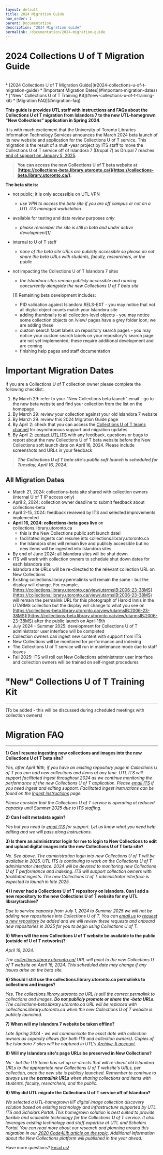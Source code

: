 ```yaml
---
layout: default
title: 2024 Migration Guide
nav_order: 1
parent: Documentation
description: "2024 Migration Guide"
permalink: /documentation/2024-migration-guide
---
```


# 2024 Collections U of T Migration Guide

<br/>  
* [2024 Collections U of T Migration Guide](#2024-collections-u-of-t-migration-guide)
* [Important Migration Dates](#important-migration-dates)
* ["New" Collections U of T Training Kit](#new-collections-u-of-t-training-kit)
* [Migration FAQ](#migration-faq)


  
**This guide is provides UTL staff with instructions and FAQs about the Collections U of T migration from Islandora 7 to the new UTL-homegrown "New Collections" application in Spring 2024.**


It is with much excitement that the University of Toronto Libraries Information Technology Services announces the March 2024 beta launch of its new website and application for the Collections U of T service. This migration is the result of a multi-year project by ITS staff to move the Collections U of T service off of Islandora 7 (Drupal 7) as Drupal 7 reaches [end of support on January 5, 2025](https://www.drupal.org/about/drupal-7/d7eol/partners?gad_source=1&gclid=CjwKCAiA_tuuBhAUEiwAvxkgTpcqWPPQRldzo2woWqXjQGdC9r5TTSbAuycGH45nlNF-2FpSv2Iv9xoCsB8QAvD_BwE).

> **You can access the new Collections U of T beta website at [https://collections-beta.library.utoronto.ca/](https://collections-beta.library.utoronto.ca/).**

**The beta site is:**
* not public; it is only accessible on UTL VPN
  * _use VPN to access the beta site if you are off campus or not on a UTL ITS managed workstation_
* available for testing and data review purposes _only_
  * _please remember the site is still in beta and under active development[1]_
* internal to U of T staff
  * _none of the beta site URLs are publicly accessible so please do not share the beta URLs with students, faculty, researchers, or the public_
* not impacting the Collections U of T Islandora 7 sites
  * _the Islandora sites remain publicly accessible and running concurrently alongside the new Collections U of T beta site_

  [1] Remaining beta development includes:
  * PID validation against Islandora RELS-EXT - you may notice that not all digital object counts match your Islandora site
  * adding thumbnails to all collection-level objects - you may notice some collection objects on /view/ pages have a grey folder icon; we are adding these
  * custom search facet labels on repository search pages - you may notice your custom search labels on your repository's search page are not yet implemented; these require additional development and are coming
  * finishing help pages and staff documentation
 

# Important Migration Dates

If you are a Collections U of T collection owner please complete the following checklist:

1. By March 29: refer to your "New Collections beta launch" email - go to the new beta website and find your collection from the list on the homepage
2. By March 29: review your collection against your old Islandora 7 website
3. By March 29: review this 2024 Migration Guide page
4. By April 2: check that you can access the [Collections U of T teams channel](https://teams.microsoft.com/l/channel/19%3a0c2caaac27a04fe7b6e37018970a66b5%40thread.tacv2/Collections%2520U%2520of%2520T?groupId=2151c2c7-2063-412d-8ebf-de2c9f809003&tenantId=78aac226-2f03-4b4d-9037-b46d56c55210) for asynchronous support and migration updates
5. By April 2: [contact UTL ITS](mailto:digitalinitiatives@library.utoronto.ca) with any feedback, questions or bugs to report about the new Collections U of T beta website before the New Collections soft launch date on April 16, 2024. Please include screenshots and URLs in your feedback

> ***The Collections U of T beta site's public soft launch is scheduled for Tuesday, April 16, 2024.***


## All Migration Dates

* March 21, 2024: collections-beta site shared with collection owners (internal U of T IP access only)
* April 2, 2024: collection owner deadline to submit feedback about collections-beta
* April 2-15, 2024: feedback reviewed by ITS and selected improvements implemented
* **April 16, 2024: collections-beta goes live** on collections.library.utoronto.ca
  * this is the New Collections public soft launch date!
  * facilitated ingests can resume into collections.library.utoronto.ca
  * the Islandora sites will remain live and publicly accessible but no new items will be ingested into Islandora sites
* By end of June 2024: all Islandora sites will be shut down
 * ITS will work with collection owners to schedule shut down dates for each Islandora site
 * Islandora site URLs will be re-directed to the relevant collection URL on New Collections
 * Existing collections.library permalinks will remain the same - but the display will change. For example, [https://collections.library.utoronto.ca/view/utarmsIB:2006-23-38MS](https://collections.library.utoronto.ca/view/utarmsIB:2006-23-38MS) will remain the permalink URL for this photograph of Harold Innis in the UTARMS collection but the display will change to what you see on [https://collections-beta.library.utoronto.ca/view/utarmsIB:2006-23-38MS]([https://collections-beta.library.utoronto.ca/view/utarmsIB:2006-23-38MS) after the public launch on April 16th
* July 2024 - Summer 2025: development for Collections U of T administrator user interface will be completed
 * Collection owners can ingest new content with support from ITS
 * New Collections will be monitored for performance and indexing
 * The Collections U of T service will run in maintenance mode due to staff leaves
* Fall 2025: ITS will roll out New Collections administrator user interface and collection owners will be trained on self-ingest procedures


# "New" Collections U of T Training Kit
--------
(To be added - this will be discussed during scheduled meetings with collection owners)      


# Migration FAQ
--------

**1) Can I resume ingesting new collections and images into the new Collections U of T beta site?**

_Yes, after April 16th, if you have an existing repository page in Collections U of T you can add new collections and items at any time. UTL ITS will support facilitated ingest throughout 2024 as we continue monitoring the performance of the new Collections U of T application. Please [email ITS](mailto:digitalinitiatives@library.utoronto.ca) if you need ingest and editing support. Facilitated ingest instructions can be found on the [Ingest Instructions](https://utlib.github.io/collections-uoft/documentation/ingest-instructions) page._

_Please consider that the Collections U of T service is operating at reduced capacity until Summer 2025 due to ITS staffing._

**2) Can I edit metadata again?**

_Yes but you need to [email ITS](mailto:digitalinitiatives@library.utoronto.ca) for support. Let us know what you need help editing and we will pass along instructions._

**3) Is there an administrator login for me to login to New Collections to edit and upload digital images into the new Collections U of T beta site?**

_No. See above. The administration login into new Collections U of T will be available in 2025. UTL ITS is continuing to work on the Collections U of T administrator interface. 2024 will be devoted to monitoring new Collections U of T performance and indexing. ITS will support collection owners with facilitated ingests. The new Collections U of T administrator interface is expected to launch in late 2025._ 

**4) I never had a Collections U of T repository on Islandora. Can I add a new repository to the new Collections U of T website for my UTL library/archive?**

_Due to service capacity from July 1, 2024 to Summer 2025 we will not be adding new repositories into Collections U of T. You can [email us](mailto:digitalinitiatives@library.utoronto.ca) to [request a new repository](https://utlib.github.io/collections-uoft/documentation/adding-new-collections) be added and we will review these requests and onboard new repositories in 2025 for you to begin using Collections U of T._

**5) When will the new Collections U of T website be available to the public (outside of U of T networks)?**    

_April 16, 2024._

_The [collections.library.utoronto.ca/](https://collections.library.utoronto.ca/) URL will point to the new Collections U of T website on April 16, 2024. This scheduled date may change if any issues arise on the beta site._

**6) Should I still use the collections.library.utoronto.ca permalinks to collections and images?**

_Yes. The collections.library.utoronto.ca URL is still the correct permalink to collections and images. **Do not publicly promote or share the -beta URLs.** The collections-beta.library.utoronto.ca URL will be replaced with collections.library.utoronto.ca when the new Collections U of T website is publicly launched._

**7) When will my Islandora 7 website be taken offline?**

_Late Spring 2024 - we will communicate the exact date with collection owners as capacity allows (for both ITS and collection owners). Copies of the Islandora 7 sites will be captured in UTL's [Archive-It account](https://archive-it.org/collections/6473)._

**8) Will my Islandora site's page URLs be preserved in New Collections?**

_No - but the ITS team has set up re-directs that will re-direct old Islandora URLs to the appropriate new Collections U of T website's URLs, per collection, once the new site is publicly launched. Remember to continue to always use the **permalink URLs** when sharing collections and items with students, faculty, researchers, and the public._

**9) Why did UTL migrate the Collections U of T service off of Islandora?**

_We selected a UTL-homegrown IIIF digital image collection discovery solution based on existing technology and infrastructure supported by UTL ITS and Scholars Portal. This homegrown solution is best suited to provide flexible and scaleable technology for the Collections U of T service. It also leverages existing technology and staff expertise at UTL and Scholars Portal. You can read more about our research and planning around this migration in our [2020 Code4Lib article on the topic](https://journal.code4lib.org/articles/15000). Additional information about the New Collections platform will published in the year ahead._

Have more questions? [Email us!](mailto:digitalinitiatives@library.utoronto.ca)  
